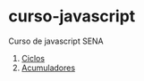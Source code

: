 # curso-javascript
Curso de javascript SENA

1. [Ciclos](ciclos/readme.md)
2. [Acumuladores](acumuladores/readme.md)
